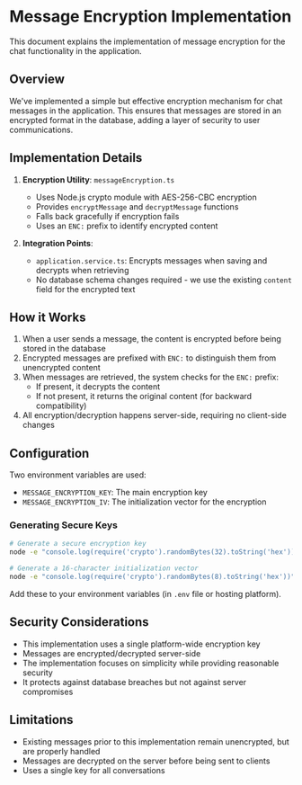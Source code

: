 # Message Encryption Implementation

This document explains the implementation of message encryption for the chat functionality in the application.

## Overview

We've implemented a simple but effective encryption mechanism for chat messages in the application. This ensures that messages are stored in an encrypted format in the database, adding a layer of security to user communications.

## Implementation Details

1. **Encryption Utility**: `messageEncryption.ts`

   - Uses Node.js crypto module with AES-256-CBC encryption
   - Provides `encryptMessage` and `decryptMessage` functions
   - Falls back gracefully if encryption fails
   - Uses an `ENC:` prefix to identify encrypted content

2. **Integration Points**:
   - `application.service.ts`: Encrypts messages when saving and decrypts when retrieving
   - No database schema changes required - we use the existing `content` field for the encrypted text

## How it Works

1. When a user sends a message, the content is encrypted before being stored in the database
2. Encrypted messages are prefixed with `ENC:` to distinguish them from unencrypted content
3. When messages are retrieved, the system checks for the `ENC:` prefix:
   - If present, it decrypts the content
   - If not present, it returns the original content (for backward compatibility)
4. All encryption/decryption happens server-side, requiring no client-side changes

## Configuration

Two environment variables are used:

- `MESSAGE_ENCRYPTION_KEY`: The main encryption key
- `MESSAGE_ENCRYPTION_IV`: The initialization vector for the encryption

### Generating Secure Keys

```bash
# Generate a secure encryption key
node -e "console.log(require('crypto').randomBytes(32).toString('hex'))"

# Generate a 16-character initialization vector
node -e "console.log(require('crypto').randomBytes(8).toString('hex'))"
```

Add these to your environment variables (in `.env` file or hosting platform).

## Security Considerations

- This implementation uses a single platform-wide encryption key
- Messages are encrypted/decrypted server-side
- The implementation focuses on simplicity while providing reasonable security
- It protects against database breaches but not against server compromises

## Limitations

- Existing messages prior to this implementation remain unencrypted, but are properly handled
- Messages are decrypted on the server before being sent to clients
- Uses a single key for all conversations
